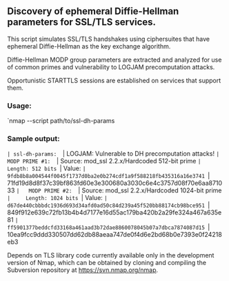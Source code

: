 ## Discovery of ephemeral Diffie-Hellman parameters for SSL/TLS services.

This script simulates SSL/TLS handshakes using ciphersuites that have ephemeral
Diffie-Hellman as the key exchange algorithm.

Diffie-Hellman MODP group parameters are extracted and analyzed for use of common
primes and vulnerability to LOGJAM precomputation attacks.

Opportunistic STARTTLS sessions are established on services that support them.

### Usage:

`nmap --script path/to/ssl-dh-params <target>

### Sample output:

`| ssl-dh-params: 
`|   LOGJAM: Vulnerable to DH precomputation attacks!
`|   MODP PRIME #1: 
`|     Source: mod_ssl 2.2.x/Hardcoded 512-bit prime
`|     Length: 512 bits
`|     Value: 
`|       9fdb8b8a004544f0045f1737d0ba2e0b274cdf1a9f588218fb435316a16e3741
`|       71fd19d8d8f37c39bf863fd60e3e300680a3030c6e4c3757d08f70e6aa871033
`|   MODP PRIME #2: 
`|     Source: mod_ssl 2.2.x/Hardcoded 1024-bit prime
`|     Length: 1024 bits
`|     Value: 
`|       d67de440cbbbdc1936d693d34afd0ad50c84d239a45f520bb88174cb98bce951
`|       849f912e639c72fb13b4b4d7177e16d55ac179ba420b2a29fe324a467a635e81
`|       ff5901377beddcfd33168a461aad3b72dae8860078045b07a7dbca7874087d15
`|       10ea9fcc9ddd330507dd62db88aeaa747de0f4d6e2bd68b0e7393e0f24218eb3

Depends on TLS library code currently available only in the development version
of Nmap, which can be obtained by cloning and compiling the Subversion repository
at https://svn.nmap.org/nmap.

